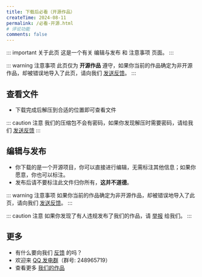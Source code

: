 ```yaml
---
title: 下载后必看（开源作品）
createTime: 2024-08-11
permalink: /必看-开源.html
# 评论功能
comments: false
---
```


::: important 关于此页
这是一个有关 编辑与发布 和 注意事项 页面。
:::

::: warning 注意事项
此页仅为 **开源作品** 遵守，如果你当前的作品确定为非开源作品，却被错误地导入了此页，请向我们 [发送反馈](/反馈中心/反馈.html)。
:::

## <Icon name="mingcute:file-zip-line" color="currentColor" /> 查看文件

- 下载完成后解压到合适的位置即可查看文件

::: caution 注意
我们的压缩包不会有密码，如果你发现解压时需要密码，请给我们 [发送反馈](/反馈中心/反馈.html)
:::

## <Icon name="mingcute:pencil-3-line" color="currentColor" /> 编辑与发布

- 你下载的是一个开源项目，你可以直接进行编辑，无需标注其他信息；如果你愿意，你也可以标注。
- 发布后请不要标注此文件归你所有，**这并不道德**。

::: warning 注意事项
如果你当前的作品确定为非开源作品，却被错误地导入了此页，请向我们 [发送反馈](/反馈中心/反馈.html)。
:::

::: caution 注意
如果你发现了有人违规发布了我们的作品，请 [举报](/反馈中心/举报违规行为.html) 给我们。
:::

## <Icon name="mingcute:more-3-line" color="currentColor" /> 更多

- 有什么要向我们 [反馈](/反馈中心/) 的吗？
- 欢迎来 [QQ 发电群](https://qm.qq.com/q/K3Lqokpdm0)（群号: 248965719）
- 查看更多 [我们的作品](/notes/)